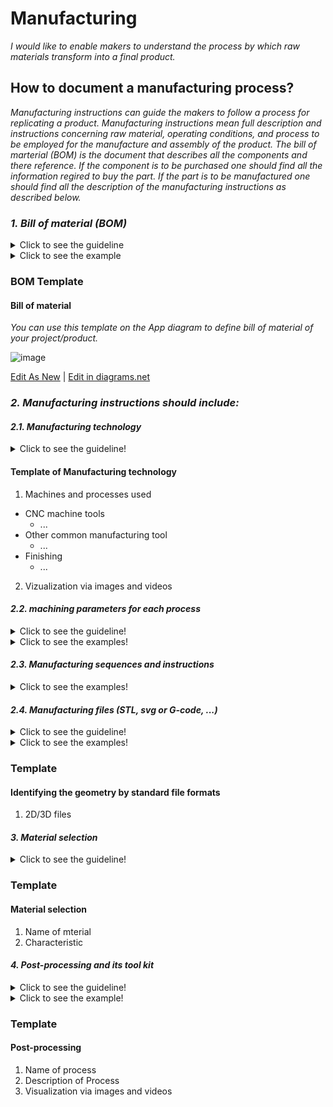 # **Manufacturing**

*I would like to enable makers to understand the process by which raw materials transform into a final product.*

## **How to document a manufacturing process?**


*Manufacturing instructions can guide the makers to follow a process for replicating a product. Manufacturing instructions mean full description and instructions concerning raw material, operating conditions, and process to be employed for the manufacture and assembly of the product.
The bill of marterial (BOM) is the document that describes all the components and there reference. If the component is to be purchased one should find all the information regired to buy the part. If the part is to be manufactured one should find all the description of the manufacturing instructions as described below.*

### *1. Bill of material (BOM)*
<details>
  <summary>Click to see the guideline</summary>
 
 - **Definition:** *A bill of materials (BOM) is a comprehensive list of parts, items, and other materials required to create a product, as well as instructions required for gathering and using the required materials.*

```
What should includes the bill of material (not limited to...)?

   1. Part number
   2. Item name
   3. Description
   4. Quantity
   5. Unit of measure
   6. Manufacturer name
   7. Seller name
   8. Procurement type
   9. Cost
   10. BOM notes
   11. ...
   ```
</details>

<details>
  <summary>Click to see the example</summary>
 
 #### *Example: [JPL Open Source Rover](https://github.com/nasa-jpl/open-source-rover/tree/master/bill_of_materials)*
  
![image](https://user-images.githubusercontent.com/59058909/124725125-e8025280-df0c-11eb-9be0-67c3670dca17.png)

*BOM of JPL open-source Rover*

</details>

### BOM Template

 #### Bill of material
 
 *You can use this template on the App diagram to define bill of material of your project/product.*
 
 ![image](https://user-images.githubusercontent.com/59058909/124730192-69f47a80-df11-11eb-84ee-73d1ebbc0061.png)

 <a href="https://app.diagrams.net/#Hamerezoji1362%2Fdrawio-github%2Fmaster%2FBOM%20template.drawio" target="_blank">Edit As New</a> | <a href="https://app.diagrams.net/#Hamerezoji1362%2Fdrawio-github%2Fmaster%2FBOM%20template.png">Edit in diagrams.net</a>
 
 ### *2. Manufacturing instructions should include:*
 
 #### *2.1. Manufacturing technology*
  <details>
  <summary>Click to see the guideline!</summary>
 
  - **Definition:** *It means all the machinery, equipment and processes that are used to manufacture products.*


 ```
 What should include the documentation of manufacturing technology?
 
 Machines and processes used 

   1. CNC machine tools for handling or machining metal or other rigid materials
     - Milling machines
     - Cutting, Drilling machines
    
   2. Other common manufacturing tools
     - 3D printing (FDM, SLS...) (https://en.wikipedia.org/wiki/3D_printing)
     - Burning machining technology 
       - Laser cutting
       - Plasma cutting
     - Wire cutting (EDM)
 
   3. Finishing and its tool kit: to achieve the right properties such as surface quality, geometrical accuracy and mechanical properties, the finishing is essential. 
     - Sanding after 3D printing
     - Cold welding
     - Gap filling
     - Blasting
     - Polishing
     - Priming and painting
     - Heat treatments
     - Etc.
  
 How to visualize the manufacturing technology? 
  1. Images 
  2. Videos  
 ```
 </details>
 
   #### Template of Manufacturing technology
   
  1. Machines and processes used
   * CNC machine tools
     * ...
   * Other common manufacturing tool
     * ...
   * Finishing
     * ...
  2. Vizualization via images and videos
 
 
   #### *2.2. machining parameters for each process*
   
<details>
  <summary>Click to see the guideline!</summary>
 
  - **Definition:** *Machining parameters are all those parameters that are inherent to any machining operation and should have a suitable finite value to smooth and efficient removal of materials. It is necessary to mention them in the documentation to allow an easy replication.
  
   ```
 What should include the documentation of machining parameters?

     - Cutting speed
     - Feed rate 
     - Cutting force
     - Depth of cut
     - Etc.
   ```    
   </details>
 
 <details>
  <summary>Click to see the examples!</summary>
 
 
   #### *Example 1:* 
   
  
  </details>
 
 #### *2.3. Manufacturing sequences and instructions*
 
 <details>
  <summary>Click to see the examples!</summary>
 
 
   #### *Example 1:* [JPL Open Source Rover](https://github.com/nasa-jpl/open-source-rover/tree/master/mechanical/body_assembly#3-machiningfabrication)
   
   #### *Example 2:* [SatNOGS Rotator v3](https://wiki.satnogs.org/SatNOGS_Rotator_v3#Build_Sequence) 
  </details>
 
 #### *2.4. Manufacturing files (STL, svg or G-code, ...)*
<details>
  <summary>Click to see the guideline!</summary>
 
  - **Definition:** *Standard file formats support some of the manufacturing processes and the surface geometry of a design without the possibility of modification.*

```
What does include the documentation of standard file formats for the manufacturing process?
 
  1. CAD files in an interchange format such as STL that is suitable for 3D priniting 
  2. Nominal geometry and its allowable variation by using symbolic language on 2D drawings like SVG, JPEG and PDF format that is suitable for laser cutting
  3. Manufacturing export formats such as G-code, STEP-NC is suitable for CNC machining
  4. Circuit board design formats such as Gerber RS-274X, excellon that is suitable for vector photoplotters 2D mechanical NC machines
  ``` 
</details>

<details>
  <summary>Click to see the examples!</summary>
 
#### *Example 1:* [Automated Tea Infuser, Standard file (STL format)](https://wikifactory.com/+fablabbratislava/automated-tea-infuser/contributions/3f2c490)

#### *Example 2:* [SatNOGS Rotator v3](https://wiki.satnogs.org/SatNOGS_Rotator_v3#Specifications), [2D drawing file](https://wiki.satnogs.org/File:C1001.png)
</details>

### Template
     
 #### Identifying the geometry by standard file formats
  1. 2D/3D files
 
#### *3. Material selection*
<details>
  <summary>Click to see the guideline!</summary>
 
 - **Definition:** *Material selection is a step in the process of designing and manufacturing any physical object. The main goal of material selection is to use the critical requirements of each part to define the performance requirement of the material.*

```
What does comprise the documentation of material selection?

 1. Identifying the type of material
    - Metal
    - Plastic
    - Composite
    - Ceramic
    - etc.
2. Identifying the characteristics of the material for manufacturing (refer to structural model) 
```
</details>

### Template

 #### Material selection
  1. Name of mterial
  2. Characteristic

#### *4. Post-processing and its tool kit*
 <details>
  <summary>Click to see the guideline!</summary>
 
 - **Definition:** *To achieve the right properties such as surface quality, geometrical accuracy and mechanical properties, the post processing is essential.* 
 
   ```
   What does contain the documentaion of post-processing?
   
   1. The name of post-processes and their sequence including 
      - Sanding after 3D printing
      - Cold welding
      - Gap filling
      - Blasting
      - Polishing
      - Priming and painting
      - Heat treatments
      - Etc.

    How to visualize the post-processing?
    
    1. Images 
    2. Videos  
   ```
 </details>
 
 <details>
  <summary>Click to see the example!</summary> 
 
 #### *Example: [Post processing for FDM printed parts](https://www.3dhubs.com/knowledge-base/post-processing-fdm-printed-parts/#introduction)*
 </details>
 
 ### Template
 
 #### Post-processing     
  1. Name of process
  2. Description of Process
  3. Visualization via images and videos
 
